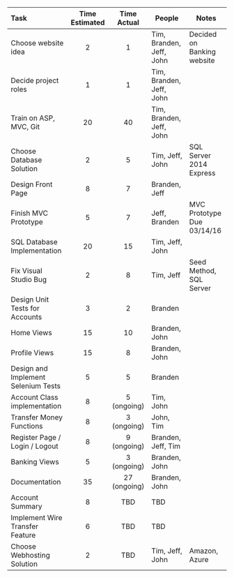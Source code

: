 | Task                                  |  Time Estimated      |    Time Actual      |       People             |  Notes
|:--------------------------------------|:--------------------:|:-------------------:|--------------------------|----------------------
| Choose website idea                   |       2              |     1            | Tim, Branden, Jeff, John |  Decided on Banking website |
| Decide project roles                  |       1              |     1            | Tim, Branden, Jeff, John | |
| Train on ASP, MVC, Git                |       20             |    40            | Tim, Branden, Jeff, John | |
| Choose Database Solution              |       2              |     5            | Tim, Jeff, John |  SQL Server 2014 Express |
| Design Front Page                     |       8              |     7            | Branden, Jeff   | |
| Finish MVC Prototype                  |       5              |     7            | Jeff, Branden   |  MVC Prototype Due  03/14/16 |
| SQL Database Implementation           |       20             |    15            | Tim, Jeff, John | |
| Fix Visual Studio Bug                 |       2              |     8            | Tim, Jeff       | Seed Method, SQL Server  |
| Design Unit Tests for Accounts        |       3              |     2            | Branden       | |
| Home Views                            |       15             |    10            | Branden, John | |
| Profile Views                         |       15             |     8            | Branden, John | |
| Design and Implement Selenium Tests   |       5              |     5            | Branden       | |
| Account Class implementation          |       8              |       5 (ongoing)| Tim, John     | |
| Transfer Money Functions              |       8              |       3 (ongoing)| John, Tim | |
| Register Page / Login / Logout        |       8              |       9 (ongoing)| Branden, Jeff, Tim  | |
| Banking Views                         |       5              |       3 (ongoing)| Branden, John | |
| Documentation                         |       35             |      27 (ongoing)| Branden, John    | |
| Account Summary                       |       8              |       TBD        | TBD           | |
| Implement Wire Transfer Feature       |       6              |       TBD        | TBD           | |
| Choose Webhosting Solution            |       2              |       TBD        | Tim, Jeff, John |  Amazon, Azure |


